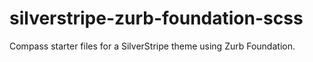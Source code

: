 silverstripe-zurb-foundation-scss
=================================

Compass starter files for a SilverStripe theme using Zurb Foundation.